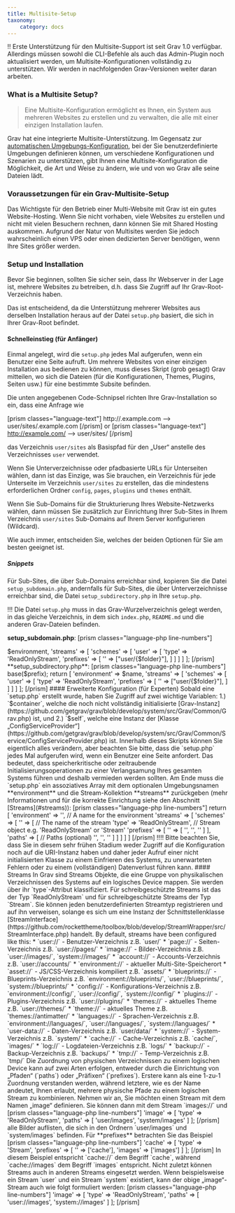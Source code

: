 ```yaml
---
title: Multisite-Setup
taxonomy:
    category: docs
---
```


!! Erste Unterstützung für den Multisite-Support ist seit Grav 1.0 verfügbar.  Allerdings müssen sowohl die CLI-Befehle als auch das Admin-Plugin noch aktualisiert werden, um Multisite-Konfigurationen vollständig zu unterstützen.  Wir werden in nachfolgenden Grav-Versionen weiter daran arbeiten.

### What is a Multisite Setup?

> Eine Multisite-Konfiguration ermöglicht es Ihnen, ein System aus mehreren Websites zu erstellen und zu verwalten, die alle mit einer einzigen Installation laufen.

Grav hat eine integrierte Multisite-Unterstützung. Im Gegensatz zur [automatischen Umgebungs-Konfiguration](../environment-config), bei der Sie benutzerdefinierte Umgebungen definieren können, um verschiedene Konfigurationen und Szenarien zu unterstützen, gibt Ihnen eine Multisite-Konfiguration die Möglichkeit, die Art und Weise zu ändern, wie und von wo Grav alle seine Dateien lädt.

### Voraussetzungen für ein Grav-Multisite-Setup

Das Wichtigste für den Betrieb einer Multi-Website mit Grav ist ein gutes Website-Hosting. Wenn Sie nicht vorhaben, viele Websites zu erstellen und nicht mit vielen Besuchern rechnen, dann können Sie mit Shared Hosting auskommen. Aufgrund der Natur von Multisites werden Sie jedoch wahrscheinlich einen VPS oder einen dedizierten Server benötigen, wenn Ihre Sites größer werden.

### Setup und Installation

Bevor Sie beginnen, sollten Sie sicher sein, dass Ihr Webserver in der Lage ist, mehrere Websites zu betreiben, d.h. dass Sie Zugriff auf Ihr Grav-Root-Verzeichnis haben.

Das ist entscheidend, da die Unterstützung mehrerer Websites aus derselben Installation heraus auf der Datei `setup.php` basiert, die sich in Ihrer Grav-Root befindet.

#### Schnelleinstieg (für Anfänger)

Einmal angelegt, wird die `setup.php` jedes Mal aufgerufen, wenn ein Benutzer eine Seite aufruft. Um mehrere Websites von einer einzigen Installation aus bedienen zu können, muss dieses Skript (grob gesagt) Grav mitteilen, wo sich die Dateien (für die Konfigurationen, Themes, Plugins, Seiten usw.) für eine bestimmte Subsite befinden.

Die unten angegebenen Code-Schnipsel richten Ihre Grav-Installation so ein, dass eine Anfrage wie

[prism classes="language-text"]
http://<subsite>.example.com   -->   user/sites/<subsite>.example.com
[/prism]
or
[prism classes="language-text"]
http://example.com/<subsite>   -->   user/sites/<subsite>
[/prism]

das Verzeichnis `user/sites` als Basispfad für den „User“ anstelle des Verzeichnisses `user` verwendet.

Wenn Sie Unterverzeichnisse oder pfadbasierte URLs für Unterseiten wählen, dann ist das Einzige, was Sie brauchen, ein Verzeichnis für jede Unterseite im Verzeichnis `user/sites` zu erstellen, das die mindestens erforderlichen Ordner `config`, `pages`, `plugins` und `themes` enthält.

Wenn Sie Sub-Domains für die Strukturierung Ihres Website-Netzwerks wählen, dann müssen Sie zusätzlich zur Einrichtung Ihrer Sub-Sites in Ihrem Verzeichnis `user/sites` Sub-Domains auf Ihrem Server konfigurieren (Wildcard).

Wie auch immer, entscheiden Sie, welches der beiden Optionen für Sie am besten geeignet ist.

##### Snippets

Für Sub-Sites, die über Sub-Domains erreichbar sind, kopieren Sie die Datei `setup_subdomain.php`, andernfalls für Sub-Sites, die über Unterverzeichnisse erreichbar sind, die Datei `setup_subdirectory.php` in Ihre `setup.php`.

!!! Die Datei `setup.php` muss in das Grav-Wurzelverzeichnis gelegt werden, in das gleiche Verzeichnis, in dem sich `index.php`, `README.md` und die anderen Grav-Dateien befinden.

**setup_subdomain.php**:
[prism classes="language-php line-numbers"]
<?php
/**
 * Multisite setup for subsites accessible via sub-domains.
 *
 * DO NOT EDIT UNLESS YOU KNOW WHAT YOU ARE DOING!
 */

use Grav\Common\Utils;

// Get subsite name from sub-domain
$environment = isset($_SERVER['HTTP_HOST'])
    ? $_SERVER['HTTP_HOST']
    : (isset($_SERVER['SERVER_NAME']) ? $_SERVER['SERVER_NAME'] : 'localhost');
// Remove port from HTTP_HOST generated $environment
$environment = strtolower(Utils::substrToString($environment, ':'));
$folder = "sites/{$environment}";

if ($environment === 'localhost' || !is_dir(ROOT_DIR . "user/{$folder}")) {
    return [];
}

return [
    'environment' => $environment,
    'streams' => [
        'schemes' => [
            'user' => [
               'type' => 'ReadOnlyStream',
               'prefixes' => [
                   '' => ["user/{$folder}"],
               ]
            ]
        ]
    ]
];
[/prism]

**setup_subdirectory.php**:
[prism classes="language-php line-numbers"]
<?php
/**
 * Multisite setup for sub-directories or path based
 * URLs for subsites.
 *
 * DO NOT EDIT UNLESS YOU KNOW WHAT YOU ARE DOING!
 */

use Grav\Common\Filesystem\Folder;

// Get relative path from Grav root.
$path = isset($_SERVER['PATH_INFO'])
   ? $_SERVER['PATH_INFO']
   : Folder::getRelativePath($_SERVER['REQUEST_URI'], ROOT_DIR);

// Extract name of subsite from path
$name = Folder::shift($path);
$folder = "sites/{$name}";
$prefix = "/{$name}";

if (!$name || !is_dir(ROOT_DIR . "user/{$folder}")) {
    return [];
}

// Prefix all pages with the name of the subsite
$container['pages']->base($prefix);

return [
    'environment' => $name,
    'streams' => [
        'schemes' => [
            'user' => [
               'type' => 'ReadOnlyStream',
               'prefixes' => [
                   '' => ["user/{$folder}"],
               ]
            ]
        ]
    ]
];
[/prism]

#### Erweiterte Konfiguration (für Experten)

Sobald eine `setup.php` erstellt wurde, haben Sie Zugriff auf zwei wichtige Variablen:  
1.) `$container`, welche die noch nicht vollständig initialisierte [Grav-Instanz](https://github.com/getgrav/grav/blob/develop/system/src/Grav/Common/Grav.php) ist, und  
2.) `$self`, welche eine Instanz der [Klasse „ConfigServiceProvider“](https://github.com/getgrav/grav/blob/develop/system/src/Grav/Common/Service/ConfigServiceProvider.php) ist.

Innerhalb dieses Skripts können Sie eigentlich alles verändern, aber beachten Sie bitte, dass die `setup.php` jedes Mal aufgerufen wird, wenn ein Benutzer eine Seite anfordert. Das bedeutet, dass speicherkritische oder zeitraubende Initialisierungsoperationen zu einer Verlangsamung Ihres gesamten Systems führen und deshalb vermieden werden sollten.

Am Ende muss die `setup.php` ein assoziatives Array mit dem optionalen Umgebungsnamen **environment** und die Stream-Kollektion **streams** zurückgeben
(mehr Informationen und für die korrekte Einrichtung siehe den Abschnitt [Streams](#streams)):

[prism classes="language-php line-numbers"]
return [
  'environment' => '<name>',            // A name for the environment
  'streams' => [
    'schemes' => [
      '<stream_name>' => [              // The name of the stream
        'type' => 'ReadOnlyStream',     // Stream object e.g. 'ReadOnlyStream' or 'Stream'
        'prefixes' => [
          '<prefix>' => [
            '<path1>',
            '<path2>',
            '<etc>'
          ]
        ],
        'paths' => [                    // Paths (optional)
          '<paths1>',
          '<paths2>',
          '<etc>'
        ]
      ]
    ]
  ]
]

[/prism]

!!!! Bitte beachten Sie, dass Sie in diesem sehr frühen Stadium weder Zugriff auf die Konfiguration noch auf die URI-Instanz haben und daher jeder Aufruf einer nicht initialisierten Klasse zu einem Einfrieren des Systems, zu unerwarteten Fehlern oder zu einem (vollständigen) Datenverlust führen kann.

#### Streams

In Grav sind Streams Objekte, die eine Gruppe von physikalischen Verzeichnissen des Systems auf ein logisches Device mappen. Sie werden über ihr `type`-Attribut klassifiziert. Für schreibgeschützte Streams ist das der Typ `ReadOnlyStream` und für schreibgeschützte Streams der Typ `Stream`. Sie können jeden benutzerdefinierten Streamtyp registrieren und auf ihn verweisen, solange es sich um eine Instanz der Schnittstellenklasse [StreamInterface](https://github.com/rockettheme/toolbox/blob/develop/StreamWrapper/src/StreamInterface.php) handelt.

By default, streams have been configured like this:

* `user://` - Benutzer-Verzeichnis z.B. `user/`
* `page://` - Seiten-Verzeichnis z.B. `user://pages/`
* `image://` - Bilder-Verzeichnis z.B. `user://images/`, `system://images/`
* `account://` - Accounts-Verzeichnis z.B. `user://accounts/`
* `environment://` - aktueller Multi-Site-Speicherort
* `asset://` - JS/CSS-Verzeichnis kompiliert z.B. `assets/`
* `blueprints://` - Blueprints-Verzeichnis z.B. `environment://blueprints/`, `user://blueprints/`, `system://blueprints/`
* `config://` - Konfigurations-Verzeichnis z.B. `environment://config/`, `user://config/`, `system://config/`
* `plugins://` - Plugins-Verzeichnis z.B. `user://plugins/`
* `themes://` - aktuelles Theme z.B. `user://themes/`
* `theme://` - aktuelles Theme z.B. `themes://antimatter/`
* `languages://` - Sprachen-Verzeichnis z.B. `environment://languages/`, `user://languages/`, `system://languages/`
* `user-data://` - Daten-Verzeichnis z.B. `user/data/`
* `system://` - System-Verzeichnis z.B. `system/`
* `cache://` - Cache-Verzeichnis z.B. `cache/`, `images/`
* `log://` - Logdateien-Verzeichnis z.B. `logs/`
* `backup://` - Backup-Verzeichnis z.B. `backups/`
* `tmp://` - Temp-Verzeichnis z.B. `tmp/`

Die Zuordnung von physischen Verzeichnissen zu einem logischen Device kann auf zwei Arten erfolgen, entweder durch die Einrichtung von „Pfaden“ (`paths`) oder „Präfixen“ (`prefixes`). Erstere kann als eine 1-zu-1 Zuordnung verstanden werden, während letztere, wie es der Name andeutet, Ihnen erlaubt, mehrere physische Pfade zu einem logischen Stream zu kombinieren. Nehmen wir an, Sie möchten einen Stream mit dem Namen „image“ definieren. Sie können dann mit dem Stream `images://` und

[prism classes="language-php line-numbers"]
'image' => [
    'type' => 'ReadOnlyStream',
    'paths' => [
        'user/images',
        'system/images'
    ]
];
[/prism]

alle Bilder auflisten, die sich in den Ordnern `user/images` und `system/images` befinden. Für **prefixes** betrachten Sie das Beispiel

[prism classes="language-php line-numbers"]
'cache' => [
    'type' => 'Stream',
    'prefixes' => [
        '' => ['cache'],
        'images' => ['images']
    ]
];
[/prism]

In diesem Beispiel entspricht `cache://` dem Begriff `cache`, während `cache://images` dem Begriff `images` entspricht.

Nicht zuletzt können Streams auch in anderen Streams eingesetzt werden. Wenn beispielsweise ein Stream `user` und ein Stream `system` existiert, kann der obige „image“-Stream auch wie folgt formuliert werden:

[prism classes="language-php line-numbers"]
'image' => [
    'type' => 'ReadOnlyStream',
    'paths' => [
        'user://images',
        'system://images'
    ]
];

[/prism]
